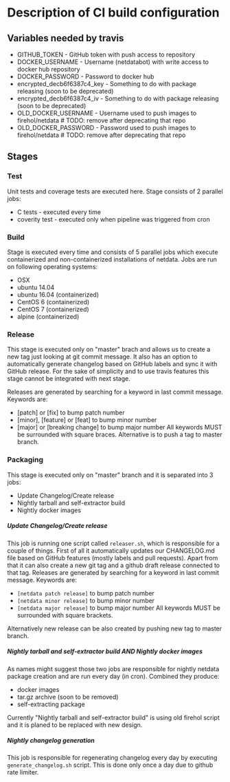 # Description of CI build configuration

## Variables needed by travis

- GITHUB_TOKEN - GitHub token with push access to repository
- DOCKER_USERNAME - Username (netdatabot) with write access to docker hub repository
- DOCKER_PASSWORD - Password to docker hub
- encrypted_decb6f6387c4_key - Something to do with package releasing (soon to be deprecated)
- encrypted_decb6f6387c4_iv - Something to do with package releasing (soon to be deprecated)
- OLD_DOCKER_USERNAME - Username used to push images to firehol/netdata # TODO: remove after deprecating that repo
- OLD_DOCKER_PASSWORD - Password used to push images to firehol/netdata # TODO: remove after deprecating that repo

## Stages

### Test

Unit tests and coverage tests are executed here. Stage consists of 2 parallel jobs:
  - C tests - executed every time
  - coverity test - executed only when pipeline was triggered from cron

### Build

Stage is executed every time and consists of 5 parallel jobs which execute containerized and non-containerized
installations of netdata. Jobs are run on following operating systems:
  - OSX
  - ubuntu 14.04
  - ubuntu 16.04 (containerized)
  - CentOS 6 (containerized)
  - CentOS 7 (containerized)
  - alpine (containerized)

### Release

This stage is executed only on "master" brach and allows us to create a new tag just looking at git commit message.
It also has an option to automatically generate changelog based on GitHub labels and sync it with GitHub release.
For the sake of simplicity and to use travis features this stage cannot be integrated with next stage.

Releases are generated by searching for a keyword in last commit message. Keywords are:
 - [patch] or [fix] to bump patch number
 - [minor], [feature] or [feat] to bump minor number
 - [major] or [breaking change] to bump major number
All keywords MUST be surrounded with square braces.
Alternative is to push a tag to master branch.

### Packaging

This stage is executed only on "master" branch and it is separated into 3 jobs:
  - Update Changelog/Create release
  - Nightly tarball and self-extractor build
  - Nightly docker images

##### Update Changelog/Create release

This job is running one script called `releaser.sh`, which is responsible for a couple of things. First of all it 
automatically updates our CHANGELOG.md file based on GitHub features (mostly labels and pull requests). Apart from 
that it can also create a new git tag and a github draft release connected to that tag.
Releases are generated by searching for a keyword in last commit message. Keywords are:
 - `[netdata patch release]` to bump patch number
 - `[netdata minor release]` to bump minor number
 - `[netdata major release]` to bump major number
All keywords MUST be surrounded with square brackets.

Alternatively new release can be also created by pushing new tag to master branch.

##### Nightly tarball and self-extractor build AND Nightly docker images

As names might suggest those two jobs are responsible for nightly netdata package creation and are run every day (in
cron). Combined they produce:
  - docker images
  - tar.gz archive (soon to be removed)
  - self-extracting package

Currently "Nightly tarball and self-extractor build" is using old firehol script and it is planed to be replaced with
new design.

##### Nightly changelog generation

This job is responsible for regenerating changelog every day by executing `generate_changelog.sh` script. This is done
only once a day due to github rate limiter.

